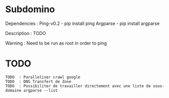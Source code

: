 # Subdomino

Dependencies : 
	Ping-v0.2 - pip install ping
	Argparse  - pip install argparse

Description : TODO

Warning : Need to be run as root in order to ping

# TODO
	TODO  : Paralleliser crawl google
	TODO  : DNS Transfert de Zone 
	TODO  : Possibiliter de travailler directement avec une liste de sous-domaine argparse --list 
